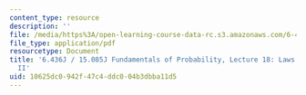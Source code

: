 ```yaml
---
content_type: resource
description: ''
file: /media/https%3A/open-learning-course-data-rc.s3.amazonaws.com/6-436j-fundamentals-of-probability-fall-2018/10625dc0942f47c4ddc004b3dbba11d5_MIT6_436JF18_lec18.pdf
file_type: application/pdf
resourcetype: Document
title: '6.436J / 15.085J Fundamentals of Probability, Lecture 18: Laws of Large Numbers
  II'
uid: 10625dc0-942f-47c4-ddc0-04b3dbba11d5
---
```

